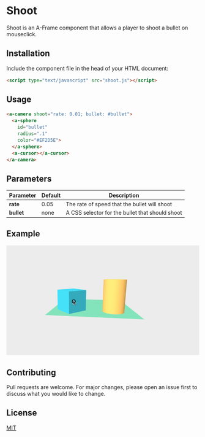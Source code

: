 # Shoot

Shoot is an A-Frame component that allows a player to shoot a bullet on mouseclick.

## Installation

Include the component file in the head of your HTML document:

```html
<script type="text/javascript" src="shoot.js"></script>
```

## Usage

```html
<a-camera shoot="rate: 0.01; bullet: #bullet">
  <a-sphere 
  	id="bullet" 
  	radius=".1" 
  	color="#EF2D5E">
  </a-sphere>
  <a-cursor></a-cursor>
</a-camera>
```

## Parameters

| Parameter          | Default | Description |
|--------------------|---------|-------------|
| **rate**           | 0.05    | The rate of speed that the bullet will shoot|
| **bullet**         | none    | A CSS selector for the bullet that should shoot|

## Example

![](shoot.gif)

## Contributing
Pull requests are welcome. For major changes, please open an issue first to discuss what you would like to change.


## License
[MIT](https://choosealicense.com/licenses/mit/)
